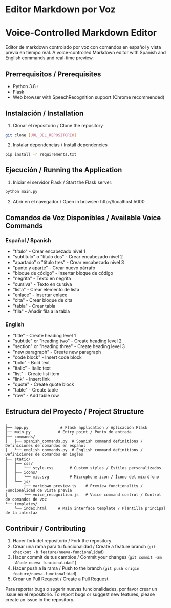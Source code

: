 # Editor Markdown por Voz
# Voice-Controlled Markdown Editor

Editor de markdown controlado por voz con comandos en español y vista previa en tiempo real.
A voice-controlled Markdown editor with Spanish and English commands and real-time preview.

## Prerrequisitos / Prerequisites
- Python 3.8+
- Flask
- Web browser with SpeechRecognition support (Chrome recommended)

## Instalación / Installation
1. Clonar el repositorio / Clone the repository
```bash
git clone [URL_DEL_REPOSITORIO]
```

2. Instalar dependencias / Install dependencies
```bash
pip install -r requirements.txt
```

## Ejecución / Running the Application
1. Iniciar el servidor Flask / Start the Flask server:
```bash
python main.py
```
2. Abrir en el navegador / Open in browser: http://localhost:5000

## Comandos de Voz Disponibles / Available Voice Commands

### Español / Spanish
- "título" - Crear encabezado nivel 1
- "subtítulo" o "título dos" - Crear encabezado nivel 2
- "apartado" o "título tres" - Crear encabezado nivel 3
- "punto y aparte" - Crear nuevo párrafo
- "bloque de código" - Insertar bloque de código
- "negrita" - Texto en negrita
- "cursiva" - Texto en cursiva
- "lista" - Crear elemento de lista
- "enlace" - Insertar enlace
- "cita" - Crear bloque de cita
- "tabla" - Crear tabla
- "fila" - Añadir fila a la tabla

### English
- "title" - Create heading level 1
- "subtitle" or "heading two" - Create heading level 2
- "section" or "heading three" - Create heading level 3
- "new paragraph" - Create new paragraph
- "code block" - Insert code block
- "bold" - Bold text
- "italic" - Italic text
- "list" - Create list item
- "link" - Insert link
- "quote" - Create quote block
- "table" - Create table
- "row" - Add table row

## Estructura del Proyecto / Project Structure
```
.
├── app.py              # Flask application / Aplicación Flask
├── main.py            # Entry point / Punto de entrada
├── commands/
│   ├── spanish_commands.py  # Spanish command definitions / Definiciones de comandos en español
│   └── english_commands.py  # English command definitions / Definiciones de comandos en inglés
├── static/
│   ├── css/
│   │   └── style.css       # Custom styles / Estilos personalizados
│   ├── icons/
│   │   └── mic.svg         # Microphone icon / Ícono del micrófono
│   └── js/
│       ├── markdown_preview.js    # Preview functionality / Funcionalidad de vista previa
│       └── voice_recognition.js   # Voice command control / Control de comandos de voz
└── templates/
    └── index.html     # Main interface template / Plantilla principal de la interfaz
```

## Contribuir / Contributing
1. Hacer fork del repositorio / Fork the repository
2. Crear una rama para tu funcionalidad / Create a feature branch (`git checkout -b feature/nueva-funcionalidad`)
3. Hacer commit de tus cambios / Commit your changes (`git commit -am 'Añade nueva funcionalidad'`)
4. Hacer push a la rama / Push to the branch (`git push origin feature/nueva-funcionalidad`)
5. Crear un Pull Request / Create a Pull Request

Para reportar bugs o sugerir nuevas funcionalidades, por favor crear un issue en el repositorio.
To report bugs or suggest new features, please create an issue in the repository.
